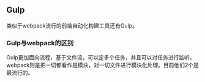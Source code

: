 ## 	Gulp

类似于webpack流行的前端自动化构建工具还有Gulp。

### Gulp与webpack的区别

Gulp更加面向流程，基于文件流，可以定多个任务，并且可以对任务进行监听。webpack则是把一切都看作是模块，对一切文件进行模块化处理。目前他们2个是最流行的。